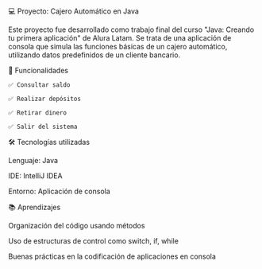 💻 Proyecto: Cajero Automático en Java

Este proyecto fue desarrollado como trabajo final del curso "Java: Creando tu primera aplicación" de Alura Latam.
Se trata de una aplicación de consola que simula las funciones básicas de un cajero automático, utilizando datos predefinidos de un cliente bancario.

🚀 Funcionalidades

    ✅ Consultar saldo

    ✅ Realizar depósitos

    ✅ Retirar dinero

    ✅ Salir del sistema

🛠️ Tecnologías utilizadas

Lenguaje: Java

IDE: IntelliJ IDEA

Entorno: Aplicación de consola

📚 Aprendizajes

Organización del código usando métodos

Uso de estructuras de control como switch, if, while

Buenas prácticas en la codificación de aplicaciones en consola
